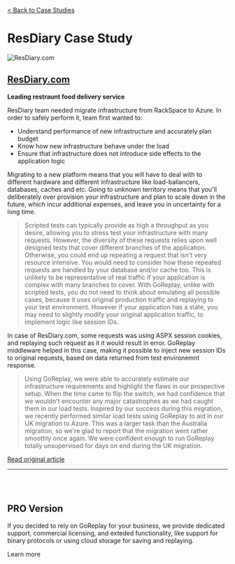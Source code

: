 [< Back to Case Studies](/casestudy)


# ResDiary Case Study

![ResDiary.com](/img/customers/resdiary.png)
## [ResDiary.com](https://ResDiary.com)
**Leading restraunt food delivery service**

<p className="font-bigger">
ResDiary team needed migrate infrastructure from RackSpace to Azure.
In order to safely perform it, team first wanted to:
<ul>
<li>Understand performance of new infrastructure and accurately plan budget</li>
<li>Know how new infrastructure behave under the load</li>
<li>Ensure that infrastructure does not introduce side effects to the application logic</li>
</ul>
</p>

Migrating to a new platform means that you will have to deal with to different hardware and different infrastructure like load-ballancers, databases, caches and etc. Going to unknown territory means that you'll deliberately over provision your infrastructure and plan to scale down in the future, which incur additional expenses, and leave you in uncertainty for a long time.

> Scripted tests can typically provide as high a throughput as you desire, allowing you to stress test your infrastructure with many requests. However, the diversity of these requests relies upon well designed tests that cover different branches of the application. Otherwise, you could end up repeating a request that isn't very resource intensive. You would need to consider how these repeated requests are handled by your database and/or cache too. This is unlikely to be representative of real traffic if your application is complex with many branches to cover.
With GoReplay, unlike with scripted tests, you do not need to think about emulating all possible cases, because it uses original production traffic and replaying to your test environment. However if your application has a state, you may need to slightly modify your original application traffic, to implement logic like session IDs.

In case of ResDiary.com, some requests was using ASPX session cookies, and replaying such request as it it would result in error. GoReplay middleware helped in this case, making it possible to inject new session IDs to original requests, based on data returned from test environemnt response.

> Using GoReplay, we were able to accurately estimate our infrastructure requirements and highlight the flaws in our prospective setup. When the time came to flip the switch, we had confidence that we wouldn't encounter any major catastrophes as we had caught them in our load tests. Inspired by our success during this migration, we recently performed similar load tests using GoReplay to aid in our UK migration to Azure. This was a larger task than the Australia migration, so we're glad to report that the migration went rather smoothly once again. We were confident enough to run GoReplay totally unsupervised for days on end during the UK migration.

[Read original article](https://medium.com/resdiary-product-team/an-introduction-to-loadtesting-with-goreplay-5c02b0d02aaa)


<hr/>
<br/>
<br/>

<p className="font-bigger">
<h2>PRO Version</h2>

If you decided to rely on GoReplay for your business, we provide dedicated support, commercial licensing, and exteded functionality, like support for binary protocols or using cloud storage for saving and replaying.
</p>

<Link
  className="button button--primary button--lg"
  to="/pro">
  Learn more
</Link>